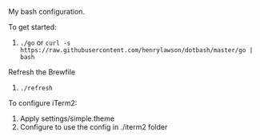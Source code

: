 My bash configuration.

To get started:
1. `./go` or `curl -s https://raw.githubusercontent.com/henrylawson/dotbash/master/go | bash`

Refresh the Brewfile
1. `./refresh`

To configure iTerm2:
1. Apply settings/simple.theme
1. Configure to use the config in ./iterm2 folder
